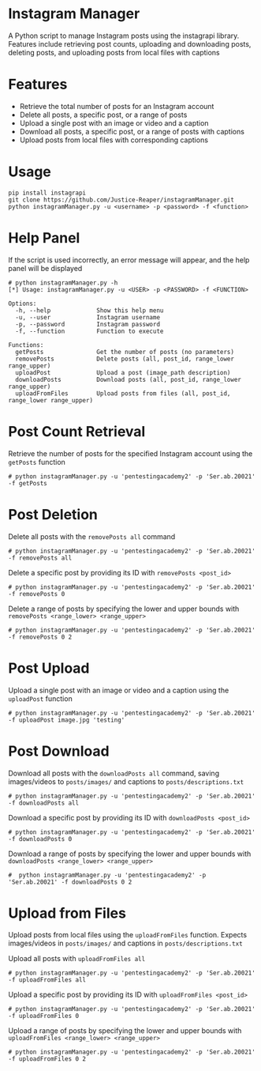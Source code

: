 # Instagram Manager
A Python script to manage Instagram posts using the instagrapi library. Features include retrieving post counts, uploading and downloading posts, deleting posts, and uploading posts from local files with captions

# Features
- Retrieve the total number of posts for an Instagram account
- Delete all posts, a specific post, or a range of posts
- Upload a single post with an image or video and a caption
- Download all posts, a specific post, or a range of posts with captions
- Upload posts from local files with corresponding captions

# Usage
```
pip install instagrapi
git clone https://github.com/Justice-Reaper/instagramManager.git
python instagramManager.py -u <username> -p <password> -f <function>
```

# Help Panel
If the script is used incorrectly, an error message will appear, and the help panel will be displayed

```
# python instagramManager.py -h
[*] Usage: instagramManager.py -u <USER> -p <PASSWORD> -f <FUNCTION>

Options:
  -h, --help             Show this help menu
  -u, --user             Instagram username
  -p, --password         Instagram password
  -f, --function         Function to execute

Functions:
  getPosts               Get the number of posts (no parameters)
  removePosts            Delete posts (all, post_id, range_lower range_upper)
  uploadPost             Upload a post (image_path description)
  downloadPosts          Download posts (all, post_id, range_lower range_upper)
  uploadFromFiles        Upload posts from files (all, post_id, range_lower range_upper)
```
# Post Count Retrieval
Retrieve the number of posts for the specified Instagram account using the `getPosts` function

```
# python instagramManager.py -u 'pentestingacademy2' -p 'Ser.ab.20021' -f getPosts
```

# Post Deletion
Delete all posts with the `removePosts all` command

```
# python instagramManager.py -u 'pentestingacademy2' -p 'Ser.ab.20021' -f removePosts all
```

Delete a specific post by providing its ID with `removePosts <post_id>`

```
# python instagramManager.py -u 'pentestingacademy2' -p 'Ser.ab.20021' -f removePosts 0
```

Delete a range of posts by specifying the lower and upper bounds with `removePosts <range_lower> <range_upper>`

```
# python instagramManager.py -u 'pentestingacademy2' -p 'Ser.ab.20021' -f removePosts 0 2
```

# Post Upload
Upload a single post with an image or video and a caption using the `uploadPost` function

```
# python instagramManager.py -u 'pentestingacademy2' -p 'Ser.ab.20021' -f uploadPost image.jpg 'testing'
```

# Post Download
Download all posts with the `downloadPosts all` command, saving images/videos to `posts/images/` and captions to `posts/descriptions.txt`

```
# python instagramManager.py -u 'pentestingacademy2' -p 'Ser.ab.20021' -f downloadPosts all
```

Download a specific post by providing its ID with `downloadPosts <post_id>`

```
# python instagramManager.py -u 'pentestingacademy2' -p 'Ser.ab.20021' -f downloadPosts 0
```

Download a range of posts by specifying the lower and upper bounds with `downloadPosts <range_lower> <range_upper>`

```
#  python instagramManager.py -u 'pentestingacademy2' -p 'Ser.ab.20021' -f downloadPosts 0 2
```

# Upload from Files
Upload posts from local files using the `uploadFromFiles` function. Expects images/videos in `posts/images/` and captions in `posts/descriptions.txt`

Upload all posts with `uploadFromFiles all`

```
# python instagramManager.py -u 'pentestingacademy2' -p 'Ser.ab.20021' -f uploadFromFiles all
```

Upload a specific post by providing its ID with `uploadFromFiles <post_id>`

```
# python instagramManager.py -u 'pentestingacademy2' -p 'Ser.ab.20021' -f uploadFromFiles 0
```

Upload a range of posts by specifying the lower and upper bounds with `uploadFromFiles <range_lower> <range_upper>`

```
# python instagramManager.py -u 'pentestingacademy2' -p 'Ser.ab.20021' -f uploadFromFiles 0 2
```
